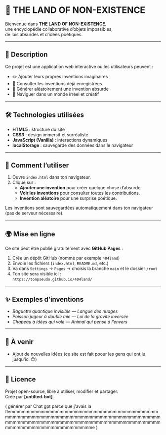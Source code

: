 # 🌌 THE LAND OF NON-EXISTENCE

Bienvenue dans **THE LAND OF NON-EXISTENCE**,  
une encyclopédie collaborative d’objets impossibles,  
de lois absurdes et d’idées poétiques.

---

## 🧠 Description

Ce projet est une application web interactive où les utilisateurs peuvent :

- ✏️ Ajouter leurs propres inventions imaginaires
- 📖 Consulter les inventions déjà enregistrées
- 🎲 Générer aléatoirement une invention absurde
- 🧳 Naviguer dans un monde irréel et créatif

---

## 🛠 Technologies utilisées

- **HTML5** : structure du site
- **CSS3** : design immersif et surréaliste
- **JavaScript (Vanilla)** : interactions dynamiques
- **localStorage** : sauvegarde des données dans le navigateur

---

## 🚀 Comment l’utiliser

1. Ouvre `index.html` dans ton navigateur.
2. Clique sur :
   - **Ajouter une invention** pour créer quelque chose d’absurde.
   - **Voir les inventions** pour consulter toutes les contributions.
   - **Invention aléatoire** pour une surprise poétique.

Les inventions sont sauvegardées automatiquement dans ton navigateur (pas de serveur nécessaire).

---

## 🌍 Mise en ligne

Ce site peut être publié gratuitement avec **GitHub Pages** :

1. Crée un dépôt GitHub (nommé par exemple `404land`)
2. Envoie les fichiers (`index.html`, `README.md`, etc.)
3. Va dans `Settings` → `Pages` → choisis la branche `main` et le dossier `/root`
4. Ton site sera visible ici :  
   `https://tonpseudo.github.io/404land/`

---

## ✨ Exemples d’inventions

- *Baguette quantique invisible — Langue des nuages*
- *Poisson jugeur à double mie — Loi de la gravité inversée*
- *Chapeau à idées qui vole — Animal qui pense à l’envers*

---

## 🧩 À venir

- Ajout de nouvelles idées (ce site est fait poour les gens qui ont lu jusqu'ici 😉)

---

## 📜 Licence

Projet open-source, libre à utiliser, modifier et partager.  
Crée par **[untilted-bot]**.

( générer par Chat gpt parce que j'avais la flemmmmmmmmmmmmmmmmmmmmmmmmmmmmmmmmmmmmmmmmmmmmmmmmmmmmmmmmmmmmmmmmmmmmmmmmmmmmmmmmmmmmmmmmmmmmmmmmmmmmmmmmmmmmmmmmmmmmmmmmmmmmmmmmmmmmmmmmmmmmmmmme )
